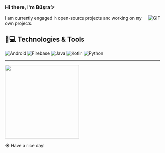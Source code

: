 ### Hi there, I'm Büşra✨

<img align="right" alt="GIF" src="https://media.giphy.com/media/RK5KD6UcUpAt92zZvt/giphy.gif" />

 I am currently engaged in open-source projects and working on my own projects.
## 🚀💻 Technologies & Tools

![Android](https://img.shields.io/badge/Android-05150C?style=flat-square&logo=android)
![Firebase](https://img.shields.io/badge/Firebase-black?style=flat-square&logo=firebase)
![Java](https://img.shields.io/badge/Java-orange?style=flat-square&logo=java)
![Kotlin]( https://img.shields.io/badge/Kotlin-black?style=flat-square&logo=kotlin)
![Python](https://img.shields.io/badge/-Python-black?style=flat-square&logo=Python)


----

<!--

 📫 If you'd like to get in touch, you can reach me
<a href="mailto:busrailerii@gmail.com" target="blank">
<img src="https://github.com/mahiiverse1/mahiiverse1/blob/main/Gmail_Logo_256px.png"   align="center"    alt="Busra Ileri" height="30" width="40"/>
</a>
<a href="https://www.linkedin.com/in/b%C3%BC%C5%9Fra-ileri/" target="blank"><img align="center"
      src="https://raw.githubusercontent.com/rahuldkjain/github-profile-readme-generator/master/src/images/icons/Social/linked-in-alt.svg"
      alt="Busra Ileri" height="30" width="40" /></a><t> 🐝

----
-->

<img width= "240" src= "https://pa1.narvii.com/6580/8098c6e9207376889eeb0532d9f5a0723c4d73f5_hq.gif"/>

:sunny: Have a nice day!




